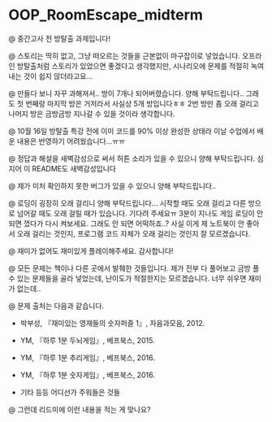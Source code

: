 # OOP_RoomEscape_midterm


@ 중간고사 전 방탈출 과제입니다!


@ 스토리는 딱히 없고, 그냥 떠오르는 것들을 근본없이 마구잡이로 넣었습니다.
  오프라인 방탈출처럼 스토리가 있었으면 좋겠다고 생각했지만, 시나리오에 문제를 적절히 녹여내는 것이 쉽지 않더라고요...


@ 만들다 보니 자꾸 과해져서.. 방이 7개나 되어버렸습니다. 양해 부탁드립니다..
  그래도 첫 번째랑 마지막 방은 거저라서 사실상 5개 방입니다ㅎㅎ
  2번 방만 좀 오래 걸리고 나머지 방은 금방금방 지나갈 수 있을 것이라 생각합니다.


@ 10월 16일 방탈출 특강 전에 이미 코드를 90% 이상 완성한 상태라
  이날 수업에서 배운 내용은 반영하기 어려웠습니다...ㅠㅠ


@ 정답과 해설을 새벽감성으로 써서 허튼 소리가 있을 수 있으니 양해 부탁드립니다.
  심지어 이 README도 새벽감성입니다


@ 제가 미처 확인하지 못한 버그가 있을 수 있으니 양해 부탁드립니다..


@ 로딩이 굉장히 오래 걸리니 양해 부탁드립니다...
  시작할 때도 오래 걸리고 다른 방으로 넘어갈 때도 오래 걸릴 때가 있습니다.
  기다려 주세요ㅠ 3분이 지나도 게임 로딩이 안 되면 껐다가 다시 켜보세요.
  그래도 안 되면 어떡하죠..?
  사실 이게 제 노트북이 안 좋아서 오래 걸리는 것인지, 프로그램 코드 자체가 오래 걸리는 것인지 잘 모르겠습니다.


@ 재미가 없어도 재미있게 플레이해주세요. 감사합니다!


@ 모든 문제는 책이나 다른 곳에서 발췌한 것들입니다.
  제가 전부 다 풀어보고 금방 풀 수 있는 문제들을 골라 넣었는데, 난이도가 적절한지는 모르겠습니다. 너무 쉬우면 재미가 없는데..


@ 문제 출처는 다음과 같습니다.

- 박부성, 『재미있는 영재들의 숫자퍼즐 1』, 자음과모음, 2012.

- YM, 『하루 1분 두뇌게임』, 베프북스, 2015.

- YM, 『하루 1분 추리게임』, 베프북스, 2016.

- YM, 『하루 1분 숫자게임』, 베프북스, 2016.

- 기타 등등 어디선가 주워들은 것들


@ 그런데 리드미에 이런 내용을 적는 게 맞나요?
